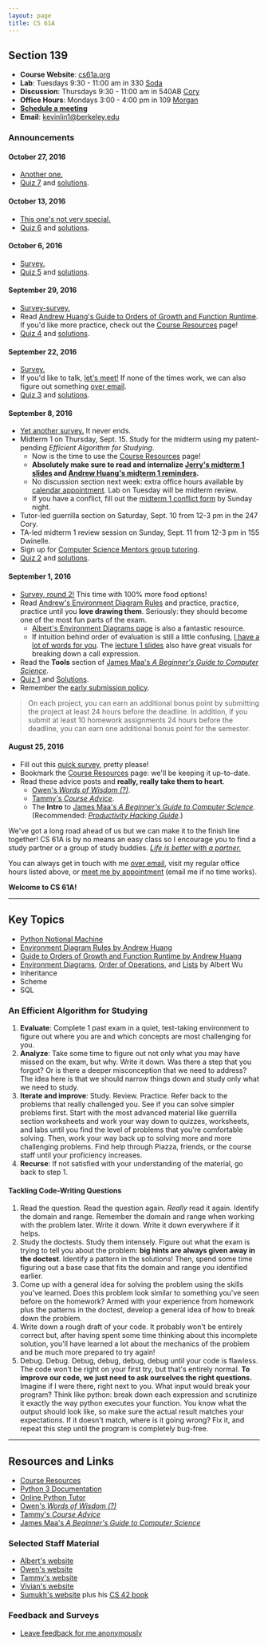 ```yaml
---
layout: page
title: CS 61A
---
```


## Section 139
- **Course Website**: [cs61a.org][]
- **Lab**: Tuesdays 9:30 - 11:00 am in 330 [Soda][]
- **Discussion**: Thursdays 9:30 - 11:00 am in 540AB [Cory][]
- **Office Hours**: Mondays 3:00 - 4:00 pm in 109 [Morgan][]
- [**Schedule a meeting**][calendar appointment]
- **Email**: <kevinlin1@berkeley.edu>

### Announcements

#### October 27, 2016
- [Another one.][disc07 survey]
- [Quiz 7](quiz/quiz07.pdf) and [solutions](quiz/quiz07_sol.pdf).

#### October 13, 2016
- [This one's not very special.][disc06 survey]
- [Quiz 6](quiz/quiz06.pdf) and [solutions](quiz/quiz06_sol.pdf).

#### October 6, 2016
- [Survey.][disc05 survey]
- [Quiz 5](quiz/quiz05.pdf) and [solutions](quiz/quiz05_sol.pdf).

#### September 29, 2016
- [Survey-survey.][disc04 survey]
- Read [Andrew Huang's Guide to Orders of Growth and Function Runtime][andrew oog guide]. If you'd like more practice, check out the [Course Resources][] page!
- [Quiz 4](quiz/quiz04.pdf) and [solutions](quiz/quiz04_sol.pdf).

#### September 22, 2016
- [Survey.][disc03 survey]
- If you'd like to talk, [let's meet!][calendar appointment] If none of the times work, we can also figure out something [over email][kevinlin1@berkeley.edu].
- [Quiz 3](quiz/quiz03.pdf) and [solutions](quiz/quiz03_sol.pdf).

#### September 8, 2016
- [Yet another survey.][disc02 survey] It never ends.
- Midterm 1 on Thursday, Sept. 15. Study for the midterm using my patent-pending *Efficient Algorithm for Studying*.
  - Now is the time to use the [Course Resources][] page!
  - **Absolutely make sure to read and internalize [Jerry's midterm 1 slides][jerry mt1 slides] and [Andrew Huang's midterm 1 reminders][andrew mt1 doc].**
  - No discussion section next week: extra office hours available by [calendar appointment][]. Lab on Tuesday will be midterm review.
  - If you have a conflict, fill out the [midterm 1 conflict form][mt1 conflict form] by Sunday night.
- Tutor-led guerrilla section on Saturday, Sept. 10 from 12-3 pm in the 247 Cory.
- TA-led midterm 1 review session on Sunday, Sept. 11 from 12-3 pm in 155 Dwinelle.
- Sign up for [Computer Science Mentors group tutoring][csm scheduler].
- [Quiz 2](quiz/quiz02.pdf) and [solutions](quiz/quiz02_sol.pdf).

#### September 1, 2016
- [Survey, round 2!][disc01 survey] This time with 100% more food options!
- Read [Andrew's Environment Diagram Rules](environment-diagrams) and practice, practice, practice until you **love drawing them**. Seriously: they should become one of the most fun parts of the exam.
  - [Albert's Environment Diagrams page][albert environment diagrams] is also a fantastic resource.
  - If intuition behind order of evaluation is still a little confusing, [I have a lot of words for you](python-notional-machine). The [lecture 1 slides][cs61a.org] also have great visuals for breaking down a call expression.
- Read the **Tools** section of [James Maa's *A Beginner's Guide to Computer Science*][james maa advice].
- [Quiz 1](quiz/quiz01.pdf) and [Solutions](quiz/quiz01_sol.pdf).
- Remember the [early submission policy][early policy].

> On each project, you can earn an additional bonus point by submitting the project at least 24 hours before the deadline. In addition, if you submit at least 10 homework assignments 24 hours before the deadline, you can earn one additional bonus point for the semester.

#### August 25, 2016
- Fill out this [quick survey][disc00 survey], pretty please!
- Bookmark the [Course Resources][] page: we'll be keeping it up-to-date.
- Read these advice posts and **really, really take them to heart**.
  - [Owen's *Words of Wisdom (?)*][owen advice].
  - [Tammy's *Course Advice*][tammy advice].
  - The **Intro** to [James Maa's *A Beginner's Guide to Computer Science*][james maa advice]. (Recommended: [*Productivity Hacking Guide*][james maa productivity].)

We've got a long road ahead of us but we can make it to the finish line together! CS 61A is by no means an easy class so I encourage you to find a study partner or a group of study buddies. [*Life is better with a partner.*][syllabus]

You can always get in touch with me [over email][kevinlin1@berkeley.edu], visit my regular office hours listed above, or [meet me by appointment][calendar appointment] (email me if no time works).

**Welcome to CS 61A!**

----------

## Key Topics
- [Python Notional Machine](python-notional-machine)
- [Environment Diagram Rules by Andrew Huang](environment-diagrams)
- [Guide to Orders of Growth and Function Runtime by Andrew Huang][andrew asymptotics]
- [Environment Diagrams][albert environment diagrams], [Order of Operations][albert order of operations], and [Lists][albert lists] by Albert Wu
- Inheritance
- Scheme
- SQL

### An Efficient Algorithm for Studying
1. **Evaluate**: Complete 1 past exam in a quiet, test-taking environment to figure out where you are and which concepts are most challenging for you.
2. **Analyze**: Take some time to figure out not only what you may have missed on the exam, but why. Write it down. Was there a step that you forgot? Or is there a deeper misconception that we need to address? The idea here is that we should narrow things down and study only what we need to study.
3. **Iterate and improve**: Study. Review. Practice. Refer back to the problems that really challenged you. See if you can solve simpler problems first. Start with the most advanced material like guerrilla section worksheets and work your way down to quizzes, worksheets, and labs until you find the level of problems that you're comfortable solving. Then, work your way back up to solving more and more challenging problems. Find help through Piazza, friends, or the course staff until your proficiency increases.
4. **Recurse**: If not satisfied with your understanding of the material, go back to step 1.

#### Tackling Code-Writing Questions
1. Read the question. Read the question again. *Really* read it again. Identify the domain and range. Remember the domain and range when working with the problem later. Write it down. Write it down everywhere if it helps.
2. Study the doctests. Study them intensely. Figure out what the exam is trying to tell you about the problem: **big hints are always given away in the doctest**. Identify a pattern in the solutions! Then, spend some time figuring out a base case that fits the domain and range you identified earlier.
3. Come up with a general idea for solving the problem using the skills you've learned. Does this problem look similar to something you've seen before on the homework? Armed with your experience from homework plus the patterns in the doctest, develop a general idea of how to break down the problem.
4. Write down a rough draft of your code. It probably won't be entirely correct but, after having spent some time thinking about this incomplete solution, you'll have learned a lot about the mechanics of the problem and be much more prepared to try again!
5. Debug. Debug. Debug, debug, debug, debug until your code is flawless. The code won't be right on your first try, but that's entirely normal. **To improve our code, we just need to ask ourselves the right questions.** Imagine if I were there, right next to you. What input would break your program? Think like python: break down each expression and scrutinize it exactly the way python executes your function. You know what the output should look like, so make sure the actual result matches your expectations. If it doesn't match, where is it going wrong? Fix it, and repeat this step until the program is completely bug-free.

----------

## Resources and Links
- [Course Resources][]
- [Python 3 Documentation][python doc]
- [Online Python Tutor][python tutor]
- [Owen's *Words of Wisdom (?)*][owen advice]
- [Tammy's *Course Advice*][tammy advice]
- [James Maa's *A Beginner's Guide to Computer Science*][james maa advice]

### Selected Staff Material
- [Albert's website][albert]
- [Owen's website][owen]
- [Tammy's website][tammy]
- [Vivian's website][vivian]
- [Sumukh's website][sumukh] plus his [CS 42 book][]

### Feedback and Surveys
- [Leave feedback for me anonymously][anonymous feedback]

[kevinlin1@berkeley.edu]: mailto:kevinlin1@berkeley.edu
[cs61a.org]: http://cs61a.org
[syllabus]: http://cs61a.org/articles/about.html
[early policy]: http://cs61a.org/articles/about.html#early-policy
[cs61a piazza]: https://piazza.com/class/irwl7o7shzu70z

[calendar appointment]: https://calendar.google.com/calendar/selfsched?sstoken=UUxUckJmcl80Vm9UfGRlZmF1bHR8NTE5N2NhNWQ2OTI3MjRkZjgzMGFhMmE0MTIxN2U1MWE
[anonymous feedback]: https://docs.google.com/forms/d/e/1FAIpQLSfucwcOEoD1VDpfHVfEUSLIgzojpwIBEjCl6IDKzgrqU_Q-qQ/viewform
[disc00 survey]: https://docs.google.com/forms/d/e/1FAIpQLScqAgS-BRfBZymh7SAKuvMCkbL4jOGzfvrOyL0obbeiZxEJXQ/viewform
[disc01 survey]: https://docs.google.com/forms/d/e/1FAIpQLSfov43B3zDgSJuevM2PC0Ijz3zRs805BQLBGRj70UpfzXFF3w/viewform
[disc02 survey]: https://docs.google.com/forms/d/e/1FAIpQLSda8ZzNnMEUVcvMK6Z4wPgSIVC1XGqhjWRSPWZnMMvKTZRo-w/viewform
[disc03 survey]: https://docs.google.com/forms/d/e/1FAIpQLSez4RyhszB2gExRwvlBtkaWLVqkKtzdmLdGHw0smH6UuCVPzg/viewform
[disc04 survey]: https://docs.google.com/forms/d/e/1FAIpQLSdyLA7yZLE2VlYsXh7GJa0xtXKUoXfzja4bJ5_Pc1Ja5X4gJg/viewform
[disc05 survey]: https://docs.google.com/forms/d/e/1FAIpQLSd7TczE0OKODaiAv6xUqwFcTxptr9Ta8svcanwEF2RwkMLVJw/viewform
[disc06 survey]: https://docs.google.com/forms/d/e/1FAIpQLSeQ7i6Y3WNkROE8bqgEmbGserQ72yc6dIT6lLorPEoYUTRkQQ/viewform
[disc07 survey]: https://docs.google.com/forms/d/e/1FAIpQLSei_TRmTZfH9G8PkqeXqrkb18xoK1DtRk-tM9o_zvopEJZSKg/viewform

[lab 0]: http://cs61a.org/lab/lab00/
[mt1 conflict form]: https://docs.google.com/forms/d/e/1FAIpQLScTmByOMKJ74vcThhsONJymUedgKS9yQ-pXBPuxHWiwsKfghg/viewform

[course resources]: http://cs61a.org/articles/resources.html
[andrew asymptotics]: https://docs.google.com/document/d/1TxfKmM3MlH032hjSUh92I0kQDVcvmitTSzYObGMr8Bk/edit
[andrew oog guide]: https://docs.google.com/document/d/1TxfKmM3MlH032hjSUh92I0kQDVcvmitTSzYObGMr8Bk/edit#heading=h.ldtgx4uhox88
[albert environment diagrams]: http://albertwu.org/cs61a/notes/environments.html
[albert order of operations]: http://albertwu.org/cs61a/notes/oop.html
[albert lists]: http://albertwu.org/cs61a/notes/indexing.html
[python doc]: https://docs.python.org/3/
[python tutor]: http://tutor.cs61a.org/

[albert]: http://albertwu.org/cs61a/
[andrew mt1 doc]: https://docs.google.com/document/d/1yL0H1FYXnqjwmaqTGMkx0lGcGen5yj_deIEF9EoE9HQ/edit
[james maa advice]: http://www.jamesmaa.com/2013/08/26/a-beginners-guide-to-computer-science/
[james maa productivity]: http://www.jamesmaa.com/2012/12/02/james-maas-productivity-hacking-guide/
[jerry mt1 slides]: https://drive.google.com/file/d/0BzajjJ0GTP-CZlNsWnBJTDVqMlk/view
[owen]: http://owenjow.xyz/cs61a/
[owen advice]: http://owenjow.xyz/cs61a/words-of-wisdom/
[sumukh]: http://sumukh.me/?page=cs61a
[cs 42 book]: https://42cs.github.io/book/
[tammy]: http://tmmydngyn.com/cs61a-resources/
[tammy advice]: http://tmmydngyn.com/cs61a-resources/other/exams.html
[vivian]: http://www.vivian.tk/cs61a

[csm]: http://csmentors.berkeley.edu/
[csm scheduler]: https://csmscheduler.herokuapp.com/
[soda]: http://www.berkeley.edu/map?soda
[cory]: http://www.berkeley.edu/map/?cory
[morgan]: http://www.berkeley.edu/map?morgan
